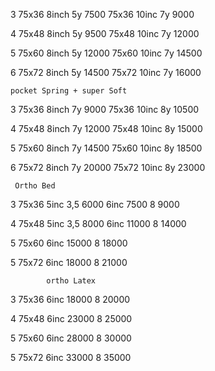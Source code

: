 3	75x36	8inch	5y	7500
	75x36	10inc	7y	9000

4	75x48	8inch	5y	9500
	75x48	10inc	7y	12000

5	75x60	8inch	5y	12000
	75x60	10inc	7y	14500

6	75x72	8inch	5y	14500
	75x72	10inc	7y	16000

    pocket Spring + super Soft


3	75x36	8inch	7y	9000
	75x36	10inc	8y	10500

4	75x48	8inch	7y	12000
	75x48	10inc	8y	15000

5	75x60	8inch	7y	14500
	75x60	10inc	8y	18500

6	75x72	8inch	7y	20000
	75x72	10inc	8y	23000

	 Ortho Bed

3	75x36	5inc	3,5 6000
			6inc		7500
			8			9000

4	75x48	5inc	3,5 8000
			6inc		11000
			8			14000

5	75x60	6inc		15000
			8			18000

5	75x72	6inc		18000
			8			21000

			ortho Latex

		
3	75x36	6inc		18000
			8			20000

4	75x48	6inc		23000
			8			25000

5	75x60	6inc		28000
			8			30000

5	75x72	6inc		33000
			8			35000